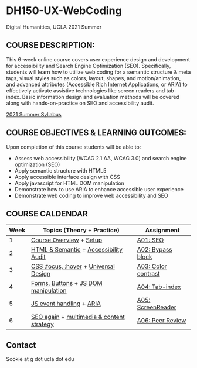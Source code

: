 # DH150-UX-WebCoding
Digital Humanities, UCLA 2021 Summer

## COURSE DESCRIPTION:
This 6-week online course covers user experience design and development for accessibility and Search Engine Optimization (SEO). Specifically, students will learn how to utilize web coding for a semantic structure & meta tags, visual styles such as colors, layout, shapes, and motion/animation, and advanced attributes (Accessible Rich Internet Applications, or ARIA) to effectively activate assistive technologies like screen readers and tab-index. Basic information design and evaluation methods will be covered along with hands-on-practice on SEO and accessibility audit.

[2021 Summer Syllabus](https://docs.google.com/document/d/1JSTr15pmWwhFxcuAWKqCIPlJJHsNe30j8cufvdjdLok/edit?usp=sharing) 

## COURSE OBJECTIVES & LEARNING OUTCOMES:
Upon completion of this course students will be able to:
- Assess web accessibility (WCAG 2.1 AA, WCAG 3.0) and search engine optimization (SEO)
- Apply semantic structure with HTML5
- Apply accessible interface design with CSS
- Apply javascript for HTML DOM manipulation
- Demonstrate how to use ARIA to enhance accessible user experience
- Demonstrate web coding to improve web accessibility and SEO

## COURSE CALDENDAR 

Week    |       Topics (Theory + Practice)   |   Assignment 
--------|----------------------------------------------|------------------------
1       | [Course Overview](#) + [Setup](#) | [A01: SEO](#)
2       | [HTML & Semantic](#) + [Accessibility Audit](#) | [A02: Bypass block](#)
3       | [CSS :focus, :hover](#) + [Universal Design](#) | [A03: Color contrast](#)
4       | [Forms, Buttons](#) + [JS DOM manipulation](#) | [A04: Tab-index](#) 
5       | [JS event handling](#) + [ARIA](#) | [A05: ScreenReader](#)
6       | [SEO again](#) + [multimedia & content strategy](#)  | [A06: Peer Review](#) 


## Contact
Sookie at g dot ucla dot edu
